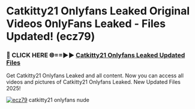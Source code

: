 # Catkitty21 Onlyfans Leaked Original Videos 0nlyFans Leaked - Files Updated! (ecz79)

<h3>🔴 CLICK HERE 🌐==►► <a href="https://tinyurl.com/2jnfzry5" rel="nofollow">Catkitty21 Onlyfans Leaked Updated Files</a></h3>

Get Catkitty21 Onlyfans Leaked and all content. Now you can access all videos and pictures of Catkitty21 Onlyfans Leaked. New Updated Files 2025!

[![ecz79](https://i.imgur.com/GyGTBgg.gif)](https://tinyurl.com/2jnfzry5)
catkitty21 onlyfans nude